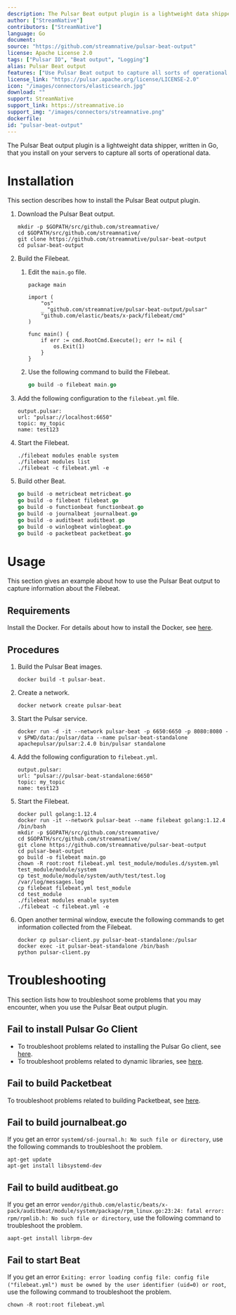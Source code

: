 ```yaml
---
description: The Pulsar Beat output plugin is a lightweight data shipper, written in Go, that you install on your servers to capture all sorts of operational data.
author: ["StreamNative"]
contributors: ["StreamNative"]
language: Go
document: 
source: "https://github.com/streamnative/pulsar-beat-output"
license: Apache License 2.0
tags: ["Pulsar IO", "Beat output", "Logging"]
alias: Pulsar Beat output
features: ["Use Pulsar Beat output to capture all sorts of operational data"]
license_link: "https://pulsar.apache.org/license/LICENSE-2.0"
icon: "/images/connectors/elasticsearch.jpg"
download: ""
support: StreamNative
support_link: https://streamnative.io
support_img: "/images/connectors/streamnative.png"
dockerfile: 
id: "pulsar-beat-output"
---
```



The Pulsar Beat output plugin is a lightweight data shipper, written in Go, that you install on your servers to capture all sorts of operational data.

# Installation

This section describes how to install the Pulsar Beat output plugin.

1. Download the Pulsar Beat output.

    ```
    mkdir -p $GOPATH/src/github.com/streamnative/
    cd $GOPATH/src/github.com/streamnative/
    git clone https://github.com/streamnative/pulsar-beat-output
    cd pulsar-beat-output
    ```

2. Build the Filebeat.

   1. Edit the `main.go` file.

        ```
        package main

        import (
            "os"
            _ "github.com/streamnative/pulsar-beat-output/pulsar"
            "github.com/elastic/beats/x-pack/filebeat/cmd"
        )

        func main() {
            if err := cmd.RootCmd.Execute(); err != nil {
                os.Exit(1)
            }
        }
        ```
   2. Use the following command to build the Filebeat.

        ```go
        go build -o filebeat main.go
        ```

3. Add the following configuration to the `filebeat.yml` file.

    ```
    output.pulsar:
    url: "pulsar://localhost:6650"
    topic: my_topic
    name: test123
    ```

4. Start the Filebeat.

    ```
    ./filebeat modules enable system
    ./filebeat modules list
    ./filebeat -c filebeat.yml -e
    ```

5. Build other Beat.

    ```go
    go build -o metricbeat metricbeat.go
    go build -o filebeat filebeat.go
    go build -o functionbeat functionbeat.go
    go build -o journalbeat journalbeat.go
    go build -o auditbeat auditbeat.go
    go build -o winlogbeat winlogbeat.go
    go build -o packetbeat packetbeat.go
    ```

# Usage

This section gives an example about how to use the Pulsar Beat output to capture information about the Filebeat.

## Requirements

Install the Docker. For details about how to install the Docker, see [here](https://docs.docker.com/docker-for-mac/install/).

## Procedures

1. Build the Pulsar Beat images.

    ```
    docker build -t pulsar-beat.
    ```

2. Create a network.

    ```
    docker network create pulsar-beat
    ```

3. Start the Pulsar service.

    ```
    docker run -d -it --network pulsar-beat -p 6650:6650 -p 8080:8080 -v $PWD/data:/pulsar/data --name pulsar-beat-standalone apachepulsar/pulsar:2.4.0 bin/pulsar standalone
    ```

4. Add the following configuration to `filebeat.yml`.

    ```
    output.pulsar:
    url: "pulsar://pulsar-beat-standalone:6650"
    topic: my_topic
    name: test123
    ```

5. Start the Filebeat.

    ```
    docker pull golang:1.12.4
    docker run -it --network pulsar-beat --name filebeat golang:1.12.4 /bin/bash
    mkdir -p $GOPATH/src/github.com/streamnative/
    cd $GOPATH/src/github.com/streamnative/
    git clone https://github.com/streamnative/pulsar-beat-output
    cd pulsar-beat-output
    go build -o filebeat main.go
    chown -R root:root filebeat.yml test_module/modules.d/system.yml test_module/module/system
    cp test_module/module/system/auth/test/test.log /var/log/messages.log
    cp filebeat filebeat.yml test_module
    cd test_module
    ./filebeat modules enable system
    ./filebeat -c filebeat.yml -e
    ```

6. Open another terminal window, execute the following commands to get information collected from the Filebeat.

    ```
    docker cp pulsar-client.py pulsar-beat-standalone:/pulsar
    docker exec -it pulsar-beat-standalone /bin/bash
    python pulsar-client.py
    ```

# Troubleshooting

This section lists how to troubleshoot some problems that you may encounter, when you use the Pulsar Beat output plugin.

## Fail to install Pulsar Go Client

- To troubleshoot problems related to installing the Pulsar Go client, see [here](https://streamnative.io/docs/v1.0.0/connect/client/go/).
- To troubleshoot problems related to dynamic libraries, see [here](https://streamnative.io/docs/v1.0.0/connect/client/cpp/).

## Fail to build Packetbeat

To troubleshoot problems related to building Packetbeat, see [here](https://github.com/elastic/beats/issues/11054).

## Fail to build journalbeat.go

If you get an error `systemd/sd-journal.h: No such file or directory`, use the following commands to troubleshoot the problem.

```
apt-get update
apt-get install libsystemd-dev
```

## Fail to build auditbeat.go

If you get an error `vendor/github.com/elastic/beats/x-pack/auditbeat/module/system/package/rpm_linux.go:23:24: fatal error: rpm/rpmlib.h: No such file or directory`, use the following command to troubleshoot the problem.

```
aapt-get install librpm-dev
```

## Fail to start Beat

If you get an error `Exiting: error loading config file: config file ("filebeat.yml") must be owned by the user identifier (uid=0) or root`, use the following command to troubleshoot the problem.

```
chown -R root:root filebeat.yml
```
